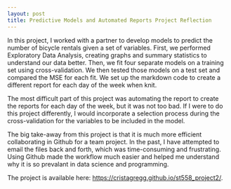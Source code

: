 ```yaml
---
layout: post
title: Predictive Models and Automated Reports Project Reflection
---
```


In this project, I worked with a partner to develop models to predict the number of bicycle rentals given a set of variables. First, we performed Exploratory Data Analysis, creating graphs and summary statistics to understand our data better. Then, we fit four separate models on a training set using cross-validation. We then tested those models on a test set and compared the MSE for each fit. We set up the markdown code to create a different report for each day of the week when knit.

The most difficult part of this project was automating the report to create the reports for each day of the week, but it was not too bad. If I were to do this project differently, I would incorporate a selection process during the cross-validation for the variables to be included in the model.

The big take-away from this project is that it is much more efficient collaborating in Github for a team project. In the past, I have attempted to email the files back and forth, which was time-consuming and frustrating. Using Github made the workflow much easier and helped me understand why it is so prevalant in data science and programming.

The project is available here: https://cristagregg.github.io/st558_project2/. 
